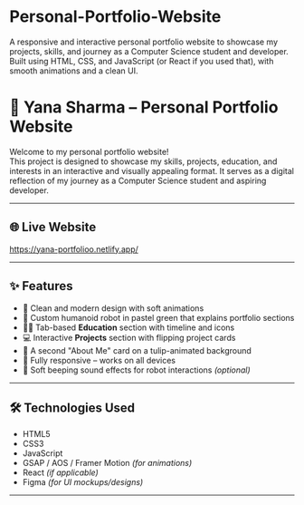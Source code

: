 # Personal-Portfolio-Website
A responsive and interactive personal portfolio website to showcase my projects, skills, and journey as a Computer Science student and developer. Built using HTML, CSS, and JavaScript (or React if you used that), with smooth animations and a clean UI.
# 🌸 Yana Sharma – Personal Portfolio Website

Welcome to my personal portfolio website!  
This project is designed to showcase my skills, projects, education, and interests in an interactive and visually appealing format. It serves as a digital reflection of my journey as a Computer Science student and aspiring developer.

---

## 🌐 Live Website  
https://yana-portfolioo.netlify.app/

---

## ✨ Features

- 🎨 Clean and modern design with soft animations
- 🤖 Custom humanoid robot in pastel green that explains portfolio sections
- 🧑‍🏫 Tab-based **Education** section with timeline and icons
- 💻 Interactive **Projects** section with flipping project cards
- 🌷 A second "About Me" card on a tulip-animated background
- 📱 Fully responsive – works on all devices
- 🎵 Soft beeping sound effects for robot interactions *(optional)*

---

## 🛠️ Technologies Used

- HTML5  
- CSS3  
- JavaScript  
- GSAP / AOS / Framer Motion *(for animations)*  
- React *(if applicable)*  
- Figma *(for UI mockups/designs)*

---



